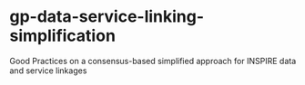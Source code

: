 # gp-data-service-linking-simplification
Good Practices on a consensus-based simplified approach for INSPIRE data and service linkages
